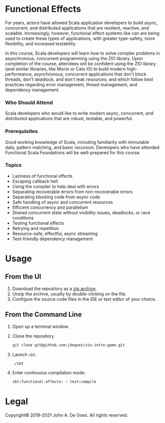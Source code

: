 # Functional Effects

For years, actors have allowed Scala application developers to build async, concurrent, and distributed applications that are resilient, reactive, and scalable. Increasingly, however, functional effect systems like can are being used to create these types of applications, with greater type-safety, more flexibility, and increased testability.

In this course, Scala developers will learn how to solve complex problems in asynchronous, concurrent programming using the ZIO library. Upon completion of the course, attendees will be confident using the ZIO library (and similar libraries, like Monix or Cats IO) to build modern high-performance, asynchronous, concurrent applications that don't block threads, don't deadlock, and don't leak resources; and which follow best practices regarding error management, thread management, and dependency management.

### Who Should Attend

Scala developers who would like to write modern async, concurrent, and distributed applications that are robust, testable, and powerful.

### Prerequisites

Good working knowledge of Scala, including familiarity with immutable data, pattern matching, and basic recursion. Developers who have attended Functional Scala Foundations will be well-prepared for this course.

### Topics

- Laziness of functional effects
- Escaping callback hell
- Using the compiler to help deal with errors
- Separating recoverable errors from non-recoverable errors
- Separating blocking code from async code
- Safe handling of async and concurrent resources
- Efficient concurrency and parallelism
- Shared concurrent state without visibility issues, deadlocks, or race conditions
- Testing functional effects
- Retrying and repetition
- Resource-safe, effectful, async streaming
- Test-friendly dependency management

# Usage

## From the UI

1. Download the repository as a [zip archive](https://github.com/jdegoes/zio-intro-game/archive/master.zip).
2. Unzip the archive, usually by double-clicking on the file.
3. Configure the source code files in the IDE or text editor of your choice.

## From the Command Line

1. Open up a terminal window.

2. Clone the repository.

    ```bash
    git clone git@github.com:jdegoes/zio-intro-game.git
    ```
5. Launch `sbt`.

    ```bash
    ./sbt
    ```
6. Enter continuous compilation mode.

    ```bash
    sbt:functional-effects> ~ test:compile
    ```

# Legal

Copyright&copy; 2019-2021 John A. De Goes. All rights reserved.
